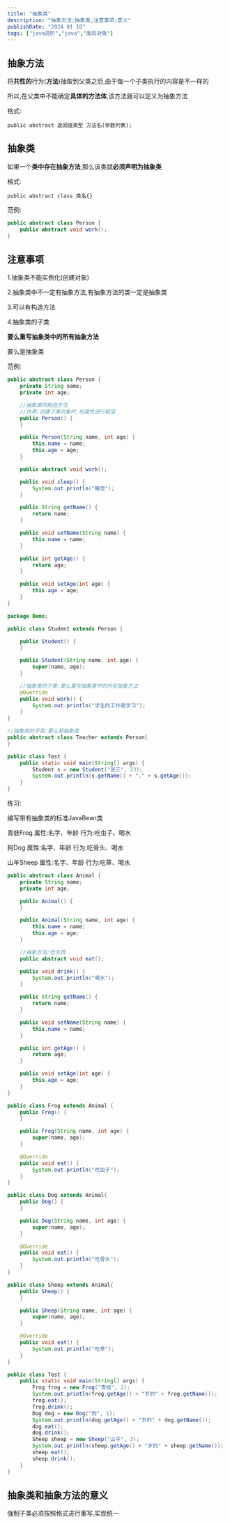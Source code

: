 ```yaml
---
title: "抽象类"
description: "抽象方法;抽象类;注意事项;意义"
publishDate: "2024 01 10"
tags: ["java进阶","java","面向对象"]
---
```


## 抽象方法

将**共性的**行为(**方法**)抽取到父类之后,由于每一个子类执行的内容是不一样的

所以,在父类中不能确定**具体的方法体**,该方法就可以定义为抽象方法

格式:

`public abstract 返回值类型 方法名(参数列表);`

## 抽象类

如果一个**类中存在抽象方法**,那么该类就**必须声明为抽象类**

格式:

`public abstract class 类名{}`

范例:

```java
public abstract class Person {
    public abstract void work();
}
```

## 注意事项

1.抽象类不能实例化(创建对象)

2.抽象类中不一定有抽象方法,有抽象方法的类一定是抽象类

3.可以有构造方法

4.抽象类的子类

**要么重写抽象类中的所有抽象方法**

要么是抽象类

范例:

```java
public abstract class Person {
    private String name;
    private int age;

    //抽象类的构造方法
    //作用:创建子类对象时,给属性进行赋值
    public Person() {
    }

    public Person(String name, int age) {
        this.name = name;
        this.age = age;
    }

    public abstract void work();

    public void sleep() {
        System.out.println("睡觉");
    }

    public String getName() {
        return name;
    }

    public void setName(String name) {
        this.name = name;
    }

    public int getAge() {
        return age;
    }

    public void setAge(int age) {
        this.age = age;
    }
}
```

```java
package Demo;

public class Student extends Person {

    public Student() {
    }

    public Student(String name, int age) {
        super(name, age);
    }

    //抽象类的子类:要么重写抽象类中的所有抽象方法
    @Override
    public void work() {
        System.out.println("学生的工作是学习");
    }
}
```

```java
//抽象类的子类:要么是抽象类
public abstract class Teacher extends Person{
}
```

```java
public class Test {
    public static void main(String[] args) {
        Student s = new Student("张三", 23);
        System.out.println(s.getName() + "," + s.getAge());
    }
}
```

练习:

编写带有抽象类的标准JavaBean类

青蛙Frog    属性:名字、年龄     行为:吃虫子、喝水

狗Dog       属性:名字、年龄     行为:吃骨头、喝水

山羊Sheep   属性:名字、年龄     行为:吃草、喝水

```java
public abstract class Animal {
    private String name;
    private int age;

    public Animal() {
    }

    public Animal(String name, int age) {
        this.name = name;
        this.age = age;
    }

    //抽象方法:吃东西
    public abstract void eat();

    public void drink() {
        System.out.println("喝水");
    }

    public String getName() {
        return name;
    }

    public void setName(String name) {
        this.name = name;
    }

    public int getAge() {
        return age;
    }

    public void setAge(int age) {
        this.age = age;
    }
}
```

```java
public class Frog extends Animal {
    public Frog() {
    }

    public Frog(String name, int age) {
        super(name, age);
    }

    @Override
    public void eat() {
        System.out.println("吃虫子");
    }
}
```

```java
public class Dog extends Animal{
    public Dog() {
    }

    public Dog(String name, int age) {
        super(name, age);
    }

    @Override
    public void eat() {
        System.out.println("吃骨头");
    }
}
```

```java
public class Sheep extends Animal{
    public Sheep() {
    }

    public Sheep(String name, int age) {
        super(name, age);
    }

    @Override
    public void eat() {
        System.out.println("吃草");
    }
}
```

```java
public class Test {
    public static void main(String[] args) {
        Frog frog = new Frog("青蛙", 2);
        System.out.println(frog.getAge() + "岁的" + frog.getName());
        frog.eat();
        frog.drink();
        Dog dog = new Dog("狗", 1);
        System.out.println(dog.getAge() + "岁的" + dog.getName());
        dog.eat();
        dog.drink();
        Sheep sheep = new Sheep("山羊", 3);
        System.out.println(sheep.getAge() + "岁的" + sheep.getName());
        sheep.eat();
        sheep.drink();
    }
}
```

## 抽象类和抽象方法的意义

强制子类必须按照格式进行重写,实现统一


